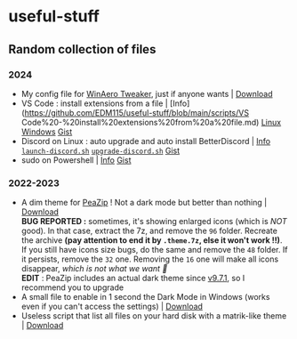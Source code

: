 # useful-stuff
## Random collection of files

### 2024

- My config file for [WinAero Tweaker](https://winaero.com/winaero-tweaker/), just if anyone wants | [Download](https://github.com/EDM115/useful-stuff/raw/main/scripts/Winaero_Tweaker_EDM115.ini)
- VS Code : install extensions from a file | [Info](https://github.com/EDM115/useful-stuff/blob/main/scripts/VS Code%20-%20install%20extensions%20from%20a%20file.md) [Linux](https://github.com/EDM115/useful-stuff/raw/main/scripts/vs-code-install-extensions.sh) [Windows](https://github.com/EDM115/useful-stuff/raw/main/scripts/vs-code-install-extensions.bat) [Gist](https://gist.github.com/EDM115/7f90913892cf5dd0e5141316ea37b261)
- Discord on Linux : auto upgrade and auto install BetterDiscord | [Info](https://github.com/EDM115/useful-stuff/blob/main/scripts/Discord%20on%20Linux%20-%20auto%20upgrade%20and%20auto%20install%20BetterDiscord.md) [`launch-discord.sh`](https://github.com/EDM115/useful-stuff/raw/main/scripts/launch-discord.sh) [`upgrade-discord.sh`](https://github.com/EDM115/useful-stuff/raw/main/scripts/upgrade-discord.sh) [Gist](https://gist.github.com/EDM115/5b6918c4433de7038588c78d602f7de5)
- sudo on Powershell | [Info](https://github.com/EDM115/useful-stuff/blob/main/scripts/sudo%20on%20PowerShell.md) [Gist](https://gist.github.com/EDM115/daff204ae4bb19f0a90291d036e433ed)

### 2022-2023

- A dim theme for [PeaZip](https://github.com/peazip/PeaZip) ! Not a dark mode but better than nothing | [Download](https://github.com/EDM115/useful-stuff/raw/main/themes/Dim_Theme_v2.theme.7z)  
**BUG REPORTED :** sometimes, it's showing enlarged icons (which is *NOT* good). In that case, extract the 7z, and remove the `96` folder. Recreate the archive **(pay attention to end it by `.theme.7z`, else it won't work !!)**. If you still have icons size bugs, do the same and remove the `48` folder. If it persists, remove the `32` one. Removing the `16` one will make all icons disappear, *which is not what we want 🥲*  
**EDIT** : PeaZip includes an actual dark theme since [v9.7.1](https://github.com/peazip/PeaZip/releases/tag/9.7.1), so I recommend you to upgrade
- A small file to enable in 1 second the Dark Mode in Windows (works even if you can't access the settings) | [Download](https://github.com/EDM115/useful-stuff/raw/main/themes/darkmode.reg)
- Useless script that list all files on your hard disk with a matrik-like theme | [Download](https://github.com/EDM115/useful-stuff/raw/main/scripts/matrix.bat)
